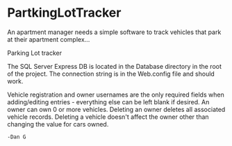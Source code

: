 # PartkingLotTracker
An apartment manager needs a simple software to track vehicles that park at their apartment complex...


Parking Lot tracker

The SQL Server Express DB is located in the Database directory in the root of the project. The connection string is in the Web.config file and should work. 

Vehicle registration and owner usernames are the only required fields when adding/editing
entries - everything else can be left blank if desired. An owner can own 0 or more vehicles.
Deleting an owner deletes all associated vehicle records. Deleting a vehicle doesn't
affect the owner other than changing the value for cars owned.


    -Dan G


